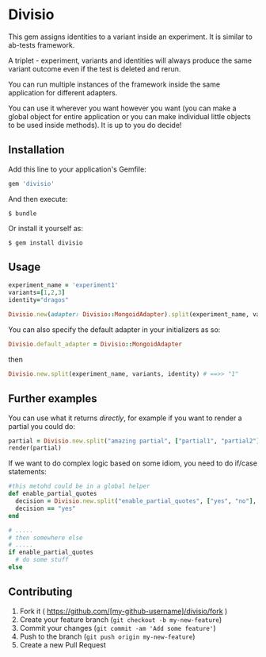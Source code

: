 # Divisio

This gem assigns identities to a variant inside an experiment. It is similar to ab-tests framework.

A triplet - experiment, variants and identities will always produce the same variant outcome even if the test is deleted and rerun.

You can run multiple instances of the framework inside the same application for different adapters.

You can use it wherever you want however you want (you can make a global object for entire application or you can make individual little objects to be used inside methods).
It is up to you do decide!

## Installation

Add this line to your application's Gemfile:

```ruby
gem 'divisio'
```

And then execute:

    $ bundle

Or install it yourself as:

    $ gem install divisio

## Usage
```ruby
experiment_name = 'experiment1'
variants=[1,2,3]
identity="dragos"

Divisio.new(adapter: Divisio::MongoidAdapter).split(experiment_name, variants, identity) # ==>> "1"
```
You can also specify the default adapter in your initializers as so:

```ruby
Divisio.default_adapter = Divisio::MongoidAdapter
```

then

```ruby
Divisio.new.split(experiment_name, variants, identity) # ==>> "1"
```

## Further examples

You can use what it returns *directly*, for example if you want to render a partial you could do:
```ruby
partial = Divisio.new.split("amazing partial", ["partial1", "partial2"], identity)
render(partial)
```

If we want to do complex logic based on some idiom, you need to do if/case statements:
```ruby
#this metohd could be in a global helper
def enable_partial_quotes
  decision = Divisio.new.split("enable_partial_quotes", ["yes", "no"], identity)
  decision == "yes"
end

# .....
# then somewhere else
# .....
if enable_partial_quotes
  # do some stuff
else
```

## Contributing

1. Fork it ( https://github.com/[my-github-username]/divisio/fork )
2. Create your feature branch (`git checkout -b my-new-feature`)
3. Commit your changes (`git commit -am 'Add some feature'`)
4. Push to the branch (`git push origin my-new-feature`)
5. Create a new Pull Request
